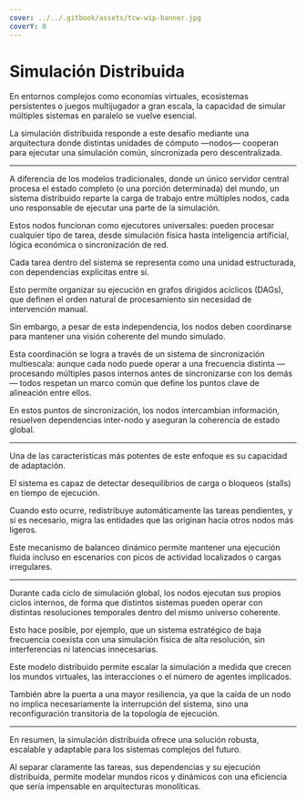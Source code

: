 ```yaml
---
cover: ../../.gitbook/assets/tcw-wip-banner.jpg
coverY: 0
---
```


# Simulación Distribuida

En entornos complejos como economías virtuales, ecosistemas persistentes o juegos multijugador a gran escala, la capacidad de simular múltiples sistemas en paralelo se vuelve esencial.

La simulación distribuida responde a este desafío mediante una arquitectura donde distintas unidades de cómputo —nodos— cooperan para ejecutar una simulación común, sincronizada pero descentralizada.

***

A diferencia de los modelos tradicionales, donde un único servidor central procesa el estado completo (o una porción determinada) del mundo, un sistema distribuido reparte la carga de trabajo entre múltiples nodos, cada uno responsable de ejecutar una parte de la simulación.

Estos nodos funcionan como ejecutores universales: pueden procesar cualquier tipo de tarea, desde simulación física hasta inteligencia artificial, lógica económica o sincronización de red.

Cada tarea dentro del sistema se representa como una unidad estructurada, con dependencias explícitas entre sí.

Esto permite organizar su ejecución en grafos dirigidos acíclicos (DAGs), que definen el orden natural de procesamiento sin necesidad de intervención manual.

Sin embargo, a pesar de esta independencia, los nodos deben coordinarse para mantener una visión coherente del mundo simulado.

Esta coordinación se logra a través de un sistema de sincronización multiescala: aunque cada nodo puede operar a una frecuencia distinta —procesando múltiples pasos internos antes de sincronizarse con los demás— todos respetan un marco común que define los puntos clave de alineación entre ellos.

En estos puntos de sincronización, los nodos intercambian información, resuelven dependencias inter-nodo y aseguran la coherencia de estado global.

***

Una de las características más potentes de este enfoque es su capacidad de adaptación.

El sistema es capaz de detectar desequilibrios de carga o bloqueos (stalls) en tiempo de ejecución.

Cuando esto ocurre, redistribuye automáticamente las tareas pendientes, y si es necesario, migra las entidades que las originan hacia otros nodos más ligeros.

Este mecanismo de balanceo dinámico permite mantener una ejecución fluida incluso en escenarios con picos de actividad localizados o cargas irregulares.

***

Durante cada ciclo de simulación global, los nodos ejecutan sus propios ciclos internos, de forma que distintos sistemas pueden operar con distintas resoluciones temporales dentro del mismo universo coherente.

Esto hace posible, por ejemplo, que un sistema estratégico de baja frecuencia coexista con una simulación física de alta resolución, sin interferencias ni latencias innecesarias.

Este modelo distribuido permite escalar la simulación a medida que crecen los mundos virtuales, las interacciones o el número de agentes implicados.

También abre la puerta a una mayor resiliencia, ya que la caída de un nodo no implica necesariamente la interrupción del sistema, sino una reconfiguración transitoria de la topología de ejecución.

***

En resumen, la simulación distribuida ofrece una solución robusta, escalable y adaptable para los sistemas complejos del futuro.

Al separar claramente las tareas, sus dependencias y su ejecución distribuida, permite modelar mundos ricos y dinámicos con una eficiencia que sería impensable en arquitecturas monolíticas.
